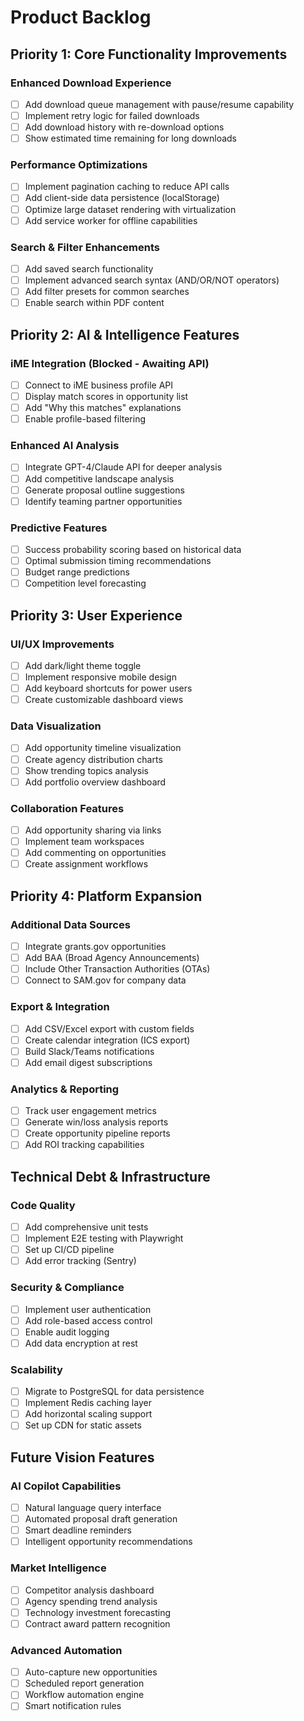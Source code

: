 # Product Backlog

## Priority 1: Core Functionality Improvements

### Enhanced Download Experience
- [ ] Add download queue management with pause/resume capability
- [ ] Implement retry logic for failed downloads
- [ ] Add download history with re-download options
- [ ] Show estimated time remaining for long downloads

### Performance Optimizations
- [ ] Implement pagination caching to reduce API calls
- [ ] Add client-side data persistence (localStorage)
- [ ] Optimize large dataset rendering with virtualization
- [ ] Add service worker for offline capabilities

### Search & Filter Enhancements
- [ ] Add saved search functionality
- [ ] Implement advanced search syntax (AND/OR/NOT operators)
- [ ] Add filter presets for common searches
- [ ] Enable search within PDF content

## Priority 2: AI & Intelligence Features

### iME Integration (Blocked - Awaiting API)
- [ ] Connect to iME business profile API
- [ ] Display match scores in opportunity list
- [ ] Add "Why this matches" explanations
- [ ] Enable profile-based filtering

### Enhanced AI Analysis
- [ ] Integrate GPT-4/Claude API for deeper analysis
- [ ] Add competitive landscape analysis
- [ ] Generate proposal outline suggestions
- [ ] Identify teaming partner opportunities

### Predictive Features
- [ ] Success probability scoring based on historical data
- [ ] Optimal submission timing recommendations
- [ ] Budget range predictions
- [ ] Competition level forecasting

## Priority 3: User Experience

### UI/UX Improvements
- [ ] Add dark/light theme toggle
- [ ] Implement responsive mobile design
- [ ] Add keyboard shortcuts for power users
- [ ] Create customizable dashboard views

### Data Visualization
- [ ] Add opportunity timeline visualization
- [ ] Create agency distribution charts
- [ ] Show trending topics analysis
- [ ] Add portfolio overview dashboard

### Collaboration Features
- [ ] Add opportunity sharing via links
- [ ] Implement team workspaces
- [ ] Add commenting on opportunities
- [ ] Create assignment workflows

## Priority 4: Platform Expansion

### Additional Data Sources
- [ ] Integrate grants.gov opportunities
- [ ] Add BAA (Broad Agency Announcements)
- [ ] Include Other Transaction Authorities (OTAs)
- [ ] Connect to SAM.gov for company data

### Export & Integration
- [ ] Add CSV/Excel export with custom fields
- [ ] Create calendar integration (ICS export)
- [ ] Build Slack/Teams notifications
- [ ] Add email digest subscriptions

### Analytics & Reporting
- [ ] Track user engagement metrics
- [ ] Generate win/loss analysis reports
- [ ] Create opportunity pipeline reports
- [ ] Add ROI tracking capabilities

## Technical Debt & Infrastructure

### Code Quality
- [ ] Add comprehensive unit tests
- [ ] Implement E2E testing with Playwright
- [ ] Set up CI/CD pipeline
- [ ] Add error tracking (Sentry)

### Security & Compliance
- [ ] Implement user authentication
- [ ] Add role-based access control
- [ ] Enable audit logging
- [ ] Add data encryption at rest

### Scalability
- [ ] Migrate to PostgreSQL for data persistence
- [ ] Implement Redis caching layer
- [ ] Add horizontal scaling support
- [ ] Set up CDN for static assets

## Future Vision Features

### AI Copilot Capabilities
- [ ] Natural language query interface
- [ ] Automated proposal draft generation
- [ ] Smart deadline reminders
- [ ] Intelligent opportunity recommendations

### Market Intelligence
- [ ] Competitor analysis dashboard
- [ ] Agency spending trend analysis
- [ ] Technology investment forecasting
- [ ] Contract award pattern recognition

### Advanced Automation
- [ ] Auto-capture new opportunities
- [ ] Scheduled report generation
- [ ] Workflow automation engine
- [ ] Smart notification rules